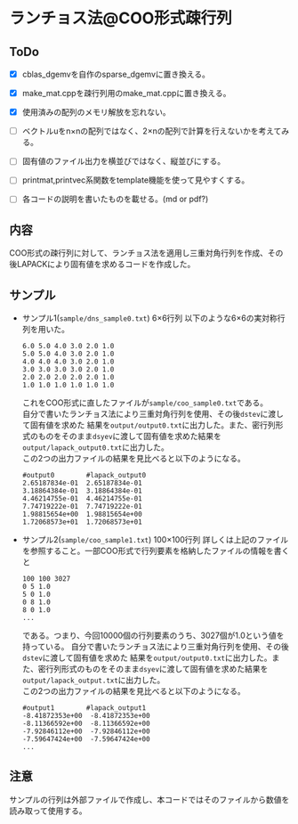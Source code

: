 # ランチョス法@COO形式疎行列

## ToDo
- [x] cblas_dgemvを自作のsparse_dgemvに置き換える。<br>
- [x] make_mat.cppを疎行列用のmake_mat.cppに置き換える。<br>
- [x] 使用済みの配列のメモリ解放を忘れない。<br>
- [ ] ベクトルuをn×nの配列ではなく、2×nの配列で計算を行えないかを考えてみる。<br>
- [ ] 固有値のファイル出力を横並びではなく、縦並びにする。<br>
- [ ] printmat,printvec系関数をtemplate機能を使って見やすくする。<br>
- [ ] 各コードの説明を書いたものを載せる。(md or pdf?)


## 内容
COO形式の疎行列に対して、ランチョス法を適用し三重対角行列を作成、その後LAPACKにより固有値を求めるコードを作成した。

## サンプル
- サンプル1(`sample/dns_sample0.txt`) 6×6行列
    以下のような6×6の実対称行列を用いた。
    ~~~
    6.0 5.0 4.0 3.0 2.0 1.0
    5.0 5.0 4.0 3.0 2.0 1.0
    4.0 4.0 4.0 3.0 2.0 1.0
    3.0 3.0 3.0 3.0 2.0 1.0
    2.0 2.0 2.0 2.0 2.0 1.0
    1.0 1.0 1.0 1.0 1.0 1.0
    ~~~
    これをCOO形式に直したファイルが`sample/coo_sample0.txt`である。<br>
    自分で書いたランチョス法により三重対角行列を使用、その後`dstev`に渡して固有値を求めた
    結果を`output/output0.txt`に出力した。また、密行列形式のものをそのまま`dsyev`に渡して固有値を求めた結果を`output/lapack_output0.txt`に出力した。<br>
    この2つの出力ファイルの結果を見比べると以下のようになる。
    ~~~
    #output0        #lapack_output0
    2.65187834e-01  2.65187834e-01
    3.18864384e-01  3.18864384e-01
    4.46214755e-01  4.46214755e-01
    7.74719222e-01  7.74719222e-01
    1.98815654e+00  1.98815654e+00
    1.72068573e+01  1.72068573e+01
    ~~~

- サンプル2(`sample/coo_sample1.txt`) 100×100行列
    詳しくは上記のファイルを参照すること。一部COO形式で行列要素を格納したファイルの情報を書くと
    ~~~
    100 100 3027
    0 5 1.0
    5 0 1.0
    0 8 1.0
    8 0 1.0
    ...
    ~~~
    である。つまり、今回10000個の行列要素のうち、3027個が1.0という値を持っている。
    自分で書いたランチョス法により三重対角行列を使用、その後`dstev`に渡して固有値を求めた
    結果を`output/output0.txt`に出力した。また、密行列形式のものをそのまま`dsyev`に渡して固有値を求めた結果を`output/lapack_output.txt`に出力した。<br>
    この2つの出力ファイルの結果を見比べると以下のようになる。
    ~~~
    #output1        #lapack_output1
    -8.41872353e+00  -8.41872353e+00
    -8.11366592e+00  -8.11366592e+00
    -7.92846112e+00  -7.92846112e+00
    -7.59647424e+00  -7.59647424e+00
    ...
    ~~~

## 注意
サンプルの行列は外部ファイルで作成し、本コードではそのファイルから数値を読み取って使用する。